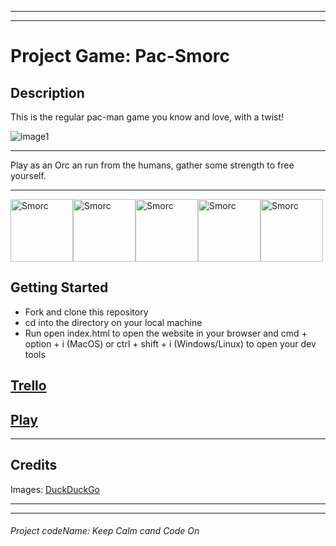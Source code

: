 ***
***
# Project Game: Pac-Smorc

## Description 
This is the regular pac-man game you know and love, with a twist! 

![image1](https://external-content.duckduckgo.com/iu/?u=https%3A%2F%2Fstatic2.thegamerimages.com%2Fwordpress%2Fwp-content%2Fuploads%2F2020%2F03%2FPacmanHeader.jpg&f=1&nofb=1)
***
Play as an Orc an run from the humans, gather some strength to free yourself. 
***

<img src="https://i.kym-cdn.com/entries/icons/original/000/032/532/smorcthumb.jpg" alt="Smorc" style="height: 100px; width:;"/><img src="https://i.kym-cdn.com/entries/icons/original/000/032/532/smorcthumb.jpg" alt="Smorc" style="height: 100px; width:;"/><img src="https://i.kym-cdn.com/entries/icons/original/000/032/532/smorcthumb.jpg" alt="Smorc" style="height: 100px; width:;"/><img src="https://i.kym-cdn.com/entries/icons/original/000/032/532/smorcthumb.jpg" alt="Smorc" style="height: 100px; width:;"/><img src="https://i.kym-cdn.com/entries/icons/original/000/032/532/smorcthumb.jpg" alt="Smorc" style="height: 100px; width:;"/>

## Getting Started
* Fork and clone this repository
* cd into the directory on your local machine
* Run open index.html to open the website in your browser and cmd + option + i (MacOS) or ctrl + shift + i (Windows/Linux) to open your dev tools

## [Trello](https://trello.com/b/BXABlCAC/pac-smorc)
## [Play](http://ill-mass.surge.sh/)


***
## Credits
Images: [DuckDuckGo](https://duckduckgo.com/)
***
***
 ###### Project codeName: Keep Calm cand Code On
